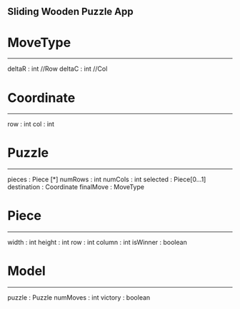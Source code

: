 ## Sliding Wooden Puzzle App

# MoveType
--------
deltaR  : int //Row
deltaC  : int //Col


# Coordinate
----------
row : int
col : int


# Puzzle
------
pieces      : Piece [*]
numRows     : int
numCols     : int
selected    : Piece[0...1]
destination : Coordinate
finalMove   : MoveType


# Piece
------
width       : int
height      : int
row         : int
column      : int
isWinner    : boolean


# Model
------
puzzle      : Puzzle
numMoves    : int
victory     : boolean